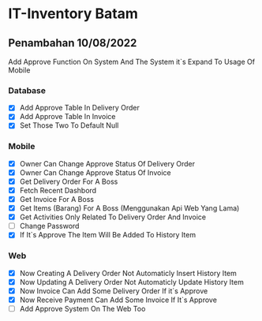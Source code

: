 # IT-Inventory Batam

## Penambahan 10/08/2022

Add Approve Function On System And The System it`s Expand To Usage Of Mobile

### Database

- [x] Add Approve Table In Delivery Order
- [x] Add Approve Table In Invoice
- [x] Set Those Two To Default Null

### Mobile

- [x] Owner Can Change Approve Status Of Delivery Order
- [x] Owner Can Change Approve Status Of Invoice
- [x] Get Delivery Order For A Boss
- [x] Fetch Recent Dashbord
- [x] Get Invoice For A Boss
- [x] Get Items (Barang) For A Boss (Menggunakan Api Web Yang Lama)
- [x] Get Activities Only Related To Delivery Order And Invoice
- [ ] Change Password
- [x] If It`s Approve The Item Will Be Added To History Item

### Web

- [x] Now Creating A Delivery Order Not Automaticly Insert History Item
- [x] Now Updating A Delivery Order Not Automaticly Update History Item
- [x] Now Invoice Can Add Some Delivery Order If it`s Approve
- [x] Now Receive Payment Can Add Some Invoice If It`s Approve
- [ ] Add Approve System On The Web Too
